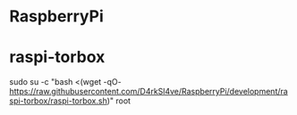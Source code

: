 # RaspberryPi

# raspi-torbox
sudo su -c "bash <(wget -qO- https://raw.githubusercontent.com/D4rkSl4ve/RaspberryPi/development/raspi-torbox/raspi-torbox.sh)" root
